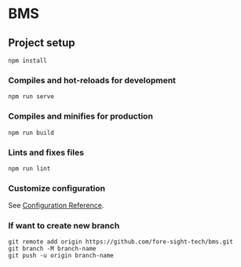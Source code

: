 # BMS

## Project setup
```
npm install
```

### Compiles and hot-reloads for development
```
npm run serve
```

### Compiles and minifies for production
```
npm run build
```

### Lints and fixes files
```
npm run lint
```

### Customize configuration
See [Configuration Reference](https://cli.vuejs.org/config/).

### If want to create new branch
```
git remote add origin https://github.com/fore-sight-tech/bms.git
git branch -M branch-name
git push -u origin branch-name
```

